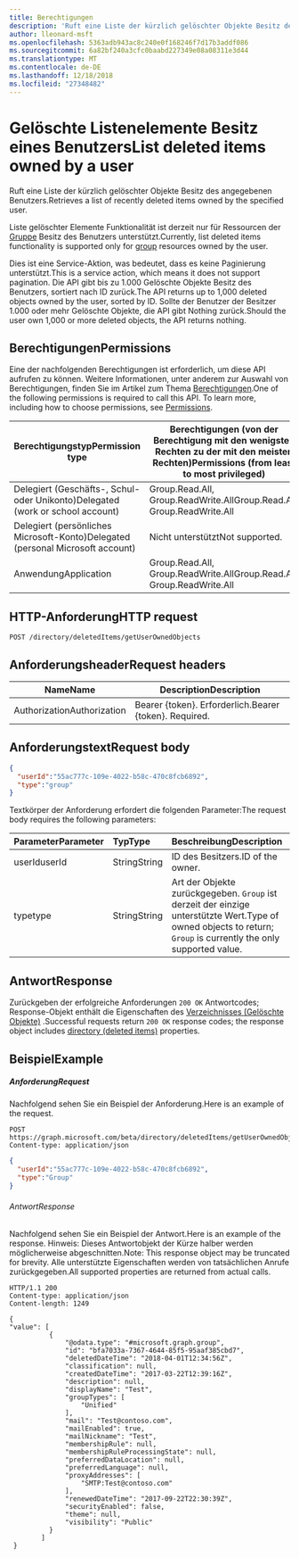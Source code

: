 ```yaml
---
title: Berechtigungen
description: 'Ruft eine Liste der kürzlich gelöschter Objekte Besitz des angegebenen Benutzers.  '
author: lleonard-msft
ms.openlocfilehash: 5363adb943ac8c240e0f168246f7d17b3addf086
ms.sourcegitcommit: 6a82bf240a3cfc0baabd227349e08a08311e3d44
ms.translationtype: MT
ms.contentlocale: de-DE
ms.lasthandoff: 12/18/2018
ms.locfileid: "27348482"
---
```

# <a name="list-deleted-items-owned-by-a-user"></a><span data-ttu-id="5ae75-103">**Gelöschte Listenelemente Besitz eines Benutzers**</span><span class="sxs-lookup"><span data-stu-id="5ae75-103">**List deleted items owned by a user**</span></span>

<span data-ttu-id="5ae75-104">Ruft eine Liste der kürzlich gelöschter Objekte Besitz des angegebenen Benutzers.</span><span class="sxs-lookup"><span data-stu-id="5ae75-104">Retrieves a list of recently deleted items owned by the specified user.</span></span>  

<span data-ttu-id="5ae75-105">Liste gelöschter Elemente Funktionalität ist derzeit nur für Ressourcen der [Gruppe](../resources/group.md) Besitz des Benutzers unterstützt.</span><span class="sxs-lookup"><span data-stu-id="5ae75-105">Currently, list deleted items functionality is supported only for [group](../resources/group.md) resources owned by the user.</span></span>

<span data-ttu-id="5ae75-106">Dies ist eine Service-Aktion, was bedeutet, dass es keine Paginierung unterstützt.</span><span class="sxs-lookup"><span data-stu-id="5ae75-106">This is a service action, which means it does not support pagination.</span></span>  <span data-ttu-id="5ae75-107">Die API gibt bis zu 1.000 Gelöschte Objekte Besitz des Benutzers, sortiert nach ID zurück.</span><span class="sxs-lookup"><span data-stu-id="5ae75-107">The API returns up to 1,000 deleted objects owned by the user, sorted by ID.</span></span>  <span data-ttu-id="5ae75-108">Sollte der Benutzer der Besitzer 1.000 oder mehr Gelöschte Objekte, die API gibt Nothing zurück.</span><span class="sxs-lookup"><span data-stu-id="5ae75-108">Should the user own 1,000 or more deleted objects, the API returns nothing.</span></span>

## <a name="permissions"></a><span data-ttu-id="5ae75-109">Berechtigungen</span><span class="sxs-lookup"><span data-stu-id="5ae75-109">Permissions</span></span>

<span data-ttu-id="5ae75-p102">Eine der nachfolgenden Berechtigungen ist erforderlich, um diese API aufrufen zu können. Weitere Informationen, unter anderem zur Auswahl von Berechtigungen, finden Sie im Artikel zum Thema [Berechtigungen](https://developer.microsoft.com/graph/docs/concepts/permissions_reference).</span><span class="sxs-lookup"><span data-stu-id="5ae75-p102">One of the following permissions is required to call this API. To learn more, including how to choose permissions, see [Permissions](https://developer.microsoft.com/graph/docs/concepts/permissions_reference).</span></span>

| <span data-ttu-id="5ae75-112">Berechtigungstyp</span><span class="sxs-lookup"><span data-stu-id="5ae75-112">Permission type</span></span> | <span data-ttu-id="5ae75-113">Berechtigungen (von der Berechtigung mit den wenigsten Rechten zu der mit den meisten Rechten)</span><span class="sxs-lookup"><span data-stu-id="5ae75-113">Permissions (from least to most privileged)</span></span> |
| --- | --- |
| <span data-ttu-id="5ae75-114">Delegiert (Geschäfts-, Schul- oder Unikonto)</span><span class="sxs-lookup"><span data-stu-id="5ae75-114">Delegated (work or school account)</span></span> | <span data-ttu-id="5ae75-115">Group.Read.All, Group.ReadWrite.All</span><span class="sxs-lookup"><span data-stu-id="5ae75-115">Group.Read.All, Group.ReadWrite.All</span></span> |
| <span data-ttu-id="5ae75-116">Delegiert (persönliches Microsoft-Konto)</span><span class="sxs-lookup"><span data-stu-id="5ae75-116">Delegated (personal Microsoft account)</span></span> |  <span data-ttu-id="5ae75-117">Nicht unterstützt</span><span class="sxs-lookup"><span data-stu-id="5ae75-117">Not supported.</span></span> |
| <span data-ttu-id="5ae75-118">Anwendung</span><span class="sxs-lookup"><span data-stu-id="5ae75-118">Application</span></span> | <span data-ttu-id="5ae75-119">Group.Read.All, Group.ReadWrite.All</span><span class="sxs-lookup"><span data-stu-id="5ae75-119">Group.Read.All, Group.ReadWrite.All</span></span>  |

## <a name="http-request"></a><span data-ttu-id="5ae75-120">HTTP-Anforderung</span><span class="sxs-lookup"><span data-stu-id="5ae75-120">HTTP request</span></span>

``` http
POST /directory/deletedItems/getUserOwnedObjects
```

## <a name="request-headers"></a><span data-ttu-id="5ae75-121">Anforderungsheader</span><span class="sxs-lookup"><span data-stu-id="5ae75-121">Request headers</span></span>

| <span data-ttu-id="5ae75-122">**Name**</span><span class="sxs-lookup"><span data-stu-id="5ae75-122">**Name**</span></span>      | <span data-ttu-id="5ae75-123">**Description**</span><span class="sxs-lookup"><span data-stu-id="5ae75-123">**Description**</span></span>           |
| ------------- | ------------------------- |
| <span data-ttu-id="5ae75-124">Authorization</span><span class="sxs-lookup"><span data-stu-id="5ae75-124">Authorization</span></span> | <span data-ttu-id="5ae75-p103">Bearer {token}. Erforderlich.</span><span class="sxs-lookup"><span data-stu-id="5ae75-p103">Bearer {token}. Required.</span></span> |

## <a name="request-body"></a><span data-ttu-id="5ae75-127">Anforderungstext</span><span class="sxs-lookup"><span data-stu-id="5ae75-127">Request body</span></span>

```json
{
  "userId":"55ac777c-109e-4022-b58c-470c8fcb6892",
  "type":"group"
}
```

<span data-ttu-id="5ae75-128">Textkörper der Anforderung erfordert die folgenden Parameter:</span><span class="sxs-lookup"><span data-stu-id="5ae75-128">The request body requires the following parameters:</span></span>

| <span data-ttu-id="5ae75-129">Parameter</span><span class="sxs-lookup"><span data-stu-id="5ae75-129">Parameter</span></span>    | <span data-ttu-id="5ae75-130">Typ</span><span class="sxs-lookup"><span data-stu-id="5ae75-130">Type</span></span> |<span data-ttu-id="5ae75-131">Beschreibung</span><span class="sxs-lookup"><span data-stu-id="5ae75-131">Description</span></span>|
|:---------------|:--------|:----------|
|<span data-ttu-id="5ae75-132">userId</span><span class="sxs-lookup"><span data-stu-id="5ae75-132">userId</span></span>|<span data-ttu-id="5ae75-133">String</span><span class="sxs-lookup"><span data-stu-id="5ae75-133">String</span></span>|<span data-ttu-id="5ae75-134">ID des Besitzers.</span><span class="sxs-lookup"><span data-stu-id="5ae75-134">ID of the owner.</span></span>|
|<span data-ttu-id="5ae75-135">type</span><span class="sxs-lookup"><span data-stu-id="5ae75-135">type</span></span>|<span data-ttu-id="5ae75-136">String</span><span class="sxs-lookup"><span data-stu-id="5ae75-136">String</span></span>|<span data-ttu-id="5ae75-137">Art der Objekte zurückgegeben. `Group` ist derzeit der einzige unterstützte Wert.</span><span class="sxs-lookup"><span data-stu-id="5ae75-137">Type of owned objects to return; `Group` is currently the only supported value.</span></span>|

## <a name="response"></a><span data-ttu-id="5ae75-138">Antwort</span><span class="sxs-lookup"><span data-stu-id="5ae75-138">Response</span></span>

<span data-ttu-id="5ae75-139">Zurückgeben der erfolgreiche Anforderungen `200 OK` Antwortcodes; Response-Objekt enthält die Eigenschaften des [Verzeichnisses (Gelöschte Objekte)](../resources/directory.md) .</span><span class="sxs-lookup"><span data-stu-id="5ae75-139">Successful requests return `200 OK` response codes; the response object includes [directory (deleted items)](../resources/directory.md) properties.</span></span>

## <a name="example"></a><span data-ttu-id="5ae75-140">Beispiel</span><span class="sxs-lookup"><span data-stu-id="5ae75-140">Example</span></span>

##### <a name="request"></a><span data-ttu-id="5ae75-141">Anforderung</span><span class="sxs-lookup"><span data-stu-id="5ae75-141">Request</span></span>

<span data-ttu-id="5ae75-142">Nachfolgend sehen Sie ein Beispiel der Anforderung.</span><span class="sxs-lookup"><span data-stu-id="5ae75-142">Here is an example of the request.</span></span>

``` http
POST https://graph.microsoft.com/beta/directory/deletedItems/getUserOwnedObjects
Content-type: application/json
```

``` json
{
  "userId":"55ac777c-109e-4022-b58c-470c8fcb6892",
  "type":"Group"
}
```

###### <a name="response"></a><span data-ttu-id="5ae75-143">Antwort</span><span class="sxs-lookup"><span data-stu-id="5ae75-143">Response</span></span>

<span data-ttu-id="5ae75-144">Nachfolgend sehen Sie ein Beispiel der Antwort.</span><span class="sxs-lookup"><span data-stu-id="5ae75-144">Here is an example of the response.</span></span> <span data-ttu-id="5ae75-145">Hinweis: Dieses Antwortobjekt der Kürze halber werden möglicherweise abgeschnitten.</span><span class="sxs-lookup"><span data-stu-id="5ae75-145">Note: This response object may be truncated for brevity.</span></span> <span data-ttu-id="5ae75-146">Alle unterstützte Eigenschaften werden von tatsächlichen Anrufe zurückgegeben.</span><span class="sxs-lookup"><span data-stu-id="5ae75-146">All supported properties are returned from actual calls.</span></span>

``` http
HTTP/1.1 200
Content-type: application/json
Content-length: 1249

{
"value": [
          {
              "@odata.type": "#microsoft.graph.group",
              "id": "bfa7033a-7367-4644-85f5-95aaf385cbd7",
              "deletedDateTime": "2018-04-01T12:34:56Z",
              "classification": null,
              "createdDateTime": "2017-03-22T12:39:16Z",
              "description": null,
              "displayName": "Test",
              "groupTypes": [
                  "Unified"
              ],
              "mail": "Test@contoso.com",
              "mailEnabled": true,
              "mailNickname": "Test",
              "membershipRule": null,
              "membershipRuleProcessingState": null,
              "preferredDataLocation": null,
              "preferredLanguage": null,
              "proxyAddresses": [
                  "SMTP:Test@contoso.com"
              ],
              "renewedDateTime": "2017-09-22T22:30:39Z",
              "securityEnabled": false,
              "theme": null,
              "visibility": "Public"
          } 
        ]
 }
```


